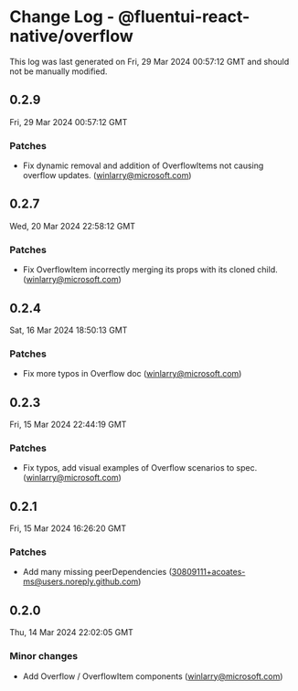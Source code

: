 # Change Log - @fluentui-react-native/overflow

This log was last generated on Fri, 29 Mar 2024 00:57:12 GMT and should not be manually modified.

<!-- Start content -->

## 0.2.9

Fri, 29 Mar 2024 00:57:12 GMT

### Patches

- Fix dynamic removal and addition of OverflowItems not causing overflow updates. (winlarry@microsoft.com)

## 0.2.7

Wed, 20 Mar 2024 22:58:12 GMT

### Patches

- Fix OverflowItem incorrectly merging its props with its cloned child. (winlarry@microsoft.com)

## 0.2.4

Sat, 16 Mar 2024 18:50:13 GMT

### Patches

- Fix more typos in Overflow doc (winlarry@microsoft.com)

## 0.2.3

Fri, 15 Mar 2024 22:44:19 GMT

### Patches

- Fix typos, add visual examples of Overflow scenarios to spec. (winlarry@microsoft.com)

## 0.2.1

Fri, 15 Mar 2024 16:26:20 GMT

### Patches

- Add many missing peerDependencies (30809111+acoates-ms@users.noreply.github.com)

## 0.2.0

Thu, 14 Mar 2024 22:02:05 GMT

### Minor changes

- Add Overflow / OverflowItem components (winlarry@microsoft.com)
